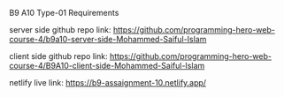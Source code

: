 B9 A10 Type-01 Requirements

server side github repo link:
https://github.com/programming-hero-web-course-4/b9a10-server-side-Mohammed-Saiful-Islam

client side github repo link:
https://github.com/programming-hero-web-course-4/B9A10-client-side-Mohammed-Saiful-Islam

netlify live link:
https://b9-assaignment-10.netlify.app/